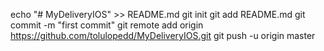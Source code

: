echo "# MyDeliveryIOS" >> README.md
git init
git add README.md
git commit -m "first commit"
git remote add origin https://github.com/tolulopedd/MyDeliveryIOS.git
git push -u origin master
